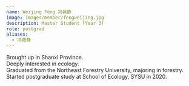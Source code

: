 ```yaml
---
name: Weijing Feng 冯薇静
image: images/member/fengweijing.jpg
description: Master Student (Year 3)
role: postgrad
aliases:
  - 冯薇静
---
```


<centre>
Brought up in Shanxi Province. <br> 
Deeply interested in ecology. <br>
Graduated from the Northeast Forestry University, majoring in forestry. <br>
Started postgraduate study at School of Ecology, SYSU in 2020.
</centre>
